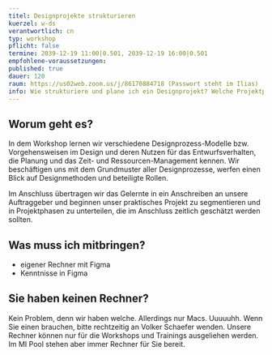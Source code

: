 ```yaml
---
titel: Designprojekte strukturieren
kuerzel: w-ds
verantwortlich: cn
typ: workshop
pflicht: false
termine: 2039-12-19 11:00|0.501, 2039-12-19 16:00|0.501
empfohlene-voraussetzungen: 
published: true
dauer: 120
raum: https://us02web.zoom.us/j/86170884718 (Passwort steht im Ilias)
info: Wie strukturiere und plane ich ein Designprojekt? Welche Projektphasen gibt es und welche Funktion haben sie? Wie kann ein Designprojekt kalkuliert werden?
---
```


## Worum geht es?
In dem Workshop lernen wir verschiedene Designprozess-Modelle bzw. Vorgehensweisen im Design und deren Nutzen für das Entwurfsverhalten, die Planung und das Zeit- und Ressourcen-Management kennen. Wir beschäftigen uns mit dem Grundmuster aller Designprozesse, werfen einen Blick auf Designmethoden und beteiligte Rollen.  

Im Anschluss übertragen wir das Gelernte in ein Anschreiben an unsere Auftraggeber und beginnen unser praktisches Projekt zu segmentieren und in Projektphasen zu unterteilen, die im Anschluss zeitlich geschätzt werden sollten.

## Was muss ich mitbringen?
- eigener Rechner mit Figma
- Kenntnisse in Figma

<!--
## Material
- [Arbeitsaufträge](../../download/workshops/designprozesse-strukturieren/aufgabe-designprojekte-strukturieren.pdf)
- [Maße Briefpapier DIN 5008](../../download/workshops/typo/briefpapier-vorlage.pdf)
- [Thinking Design - Design, Prozesse, Method](https://thinking-design.de/2-designprozess-einfuehrung/)
- [https://www.uxpin.com/studio/ebooks/guide-to-ux-design-process-and-documentation](Free E-Book: The Guide to UX Design Process & Documentation)
-->

## Sie haben keinen Rechner?
Kein Problem, denn wir haben welche. Allerdings nur Macs. Uuuuuhh. Wenn Sie einen brauchen, bitte rechtzeitig an Volker Schaefer wenden. Unsere Rechner können nur für die Workshops und Trainings ausgeliehen werden. Im MI Pool stehen aber immer Rechner für Sie bereit.
